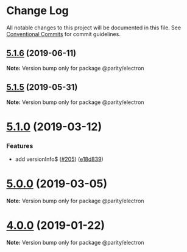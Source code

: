 # Change Log

All notable changes to this project will be documented in this file.
See [Conventional Commits](https://conventionalcommits.org) for commit guidelines.

## [5.1.6](https://github.com/paritytech/js-libs/tree/master/packages/electron/compare/v5.1.5...v5.1.6) (2019-06-11)

**Note:** Version bump only for package @parity/electron





## [5.1.5](https://github.com/paritytech/js-libs/tree/master/packages/electron/compare/v5.1.4...v5.1.5) (2019-05-31)

**Note:** Version bump only for package @parity/electron





# [5.1.0](https://github.com/paritytech/js-libs/tree/master/packages/electron/compare/v5.0.1...v5.1.0) (2019-03-12)


### Features

* add versionInfo$ ([#205](https://github.com/paritytech/js-libs/tree/master/packages/electron/issues/205)) ([e18d839](https://github.com/paritytech/js-libs/tree/master/packages/electron/commit/e18d839))





# [5.0.0](https://github.com/paritytech/js-libs/tree/master/packages/electron/compare/v4.1.1...v5.0.0) (2019-03-05)

**Note:** Version bump only for package @parity/electron





# [4.0.0](https://github.com/paritytech/js-libs/tree/master/packages/electron/compare/v3.0.31...v4.0.0) (2019-01-22)

**Note:** Version bump only for package @parity/electron
